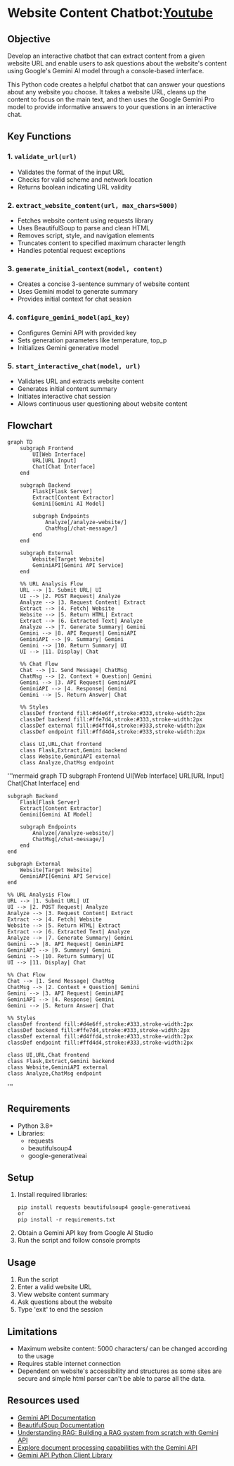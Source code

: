 # Website Content Chatbot:[Youtube](https://youtu.be/a0E8HVjt7EM?si=euXpDxwtY-UwGZZM)

## Objective
Develop an interactive chatbot that can extract content from a given website URL and enable users to ask questions about the website's content using Google's Gemini AI model through a console-based interface.

This Python code creates a helpful chatbot that can answer your questions about any website you choose.
It takes a website URL, cleans up the content to focus on the main text, and then uses the Google Gemini Pro model to provide informative answers to your questions in an interactive chat.


## Key Functions

### 1. `validate_url(url)`
- Validates the format of the input URL
- Checks for valid scheme and network location
- Returns boolean indicating URL validity

### 2. `extract_website_content(url, max_chars=5000)`
- Fetches website content using requests library
- Uses BeautifulSoup to parse and clean HTML
- Removes script, style, and navigation elements
- Truncates content to specified maximum character length
- Handles potential request exceptions

### 3. `generate_initial_context(model, content)`
- Creates a concise 3-sentence summary of website content
- Uses Gemini model to generate summary
- Provides initial context for chat session

### 4. `configure_gemini_model(api_key)`
- Configures Gemini API with provided key
- Sets generation parameters like temperature, top_p
- Initializes Gemini generative model

### 5. `start_interactive_chat(model, url)`
- Validates URL and extracts website content
- Generates initial content summary
- Initiates interactive chat session
- Allows continuous user questioning about website content

## Flowchart

```mermaid
graph TD
    subgraph Frontend
        UI[Web Interface]
        URL[URL Input]
        Chat[Chat Interface]
    end

    subgraph Backend
        Flask[Flask Server]
        Extract[Content Extractor]
        Gemini[Gemini AI Model]
        
        subgraph Endpoints
            Analyze[/analyze-website/]
            ChatMsg[/chat-message/]
        end
    end

    subgraph External
        Website[Target Website]
        GeminiAPI[Gemini API Service]
    end

    %% URL Analysis Flow
    URL --> |1. Submit URL| UI
    UI --> |2. POST Request| Analyze
    Analyze --> |3. Request Content| Extract
    Extract --> |4. Fetch| Website
    Website --> |5. Return HTML| Extract
    Extract --> |6. Extracted Text| Analyze
    Analyze --> |7. Generate Summary| Gemini
    Gemini --> |8. API Request| GeminiAPI
    GeminiAPI --> |9. Summary| Gemini
    Gemini --> |10. Return Summary| UI
    UI --> |11. Display| Chat

    %% Chat Flow
    Chat --> |1. Send Message| ChatMsg
    ChatMsg --> |2. Context + Question| Gemini
    Gemini --> |3. API Request| GeminiAPI
    GeminiAPI --> |4. Response| Gemini
    Gemini --> |5. Return Answer| Chat

    %% Styles
    classDef frontend fill:#d4e6ff,stroke:#333,stroke-width:2px
    classDef backend fill:#ffe7d4,stroke:#333,stroke-width:2px
    classDef external fill:#d4ffd4,stroke:#333,stroke-width:2px
    classDef endpoint fill:#ffd4d4,stroke:#333,stroke-width:2px

    class UI,URL,Chat frontend
    class Flask,Extract,Gemini backend
    class Website,GeminiAPI external
    class Analyze,ChatMsg endpoint

```


'''mermaid
graph TD
    subgraph Frontend
        UI[Web Interface]
        URL[URL Input]
        Chat[Chat Interface]
    end

    subgraph Backend
        Flask[Flask Server]
        Extract[Content Extractor]
        Gemini[Gemini AI Model]
        
        subgraph Endpoints
            Analyze[/analyze-website/]
            ChatMsg[/chat-message/]
        end
    end

    subgraph External
        Website[Target Website]
        GeminiAPI[Gemini API Service]
    end

    %% URL Analysis Flow
    URL --> |1. Submit URL| UI
    UI --> |2. POST Request| Analyze
    Analyze --> |3. Request Content| Extract
    Extract --> |4. Fetch| Website
    Website --> |5. Return HTML| Extract
    Extract --> |6. Extracted Text| Analyze
    Analyze --> |7. Generate Summary| Gemini
    Gemini --> |8. API Request| GeminiAPI
    GeminiAPI --> |9. Summary| Gemini
    Gemini --> |10. Return Summary| UI
    UI --> |11. Display| Chat

    %% Chat Flow
    Chat --> |1. Send Message| ChatMsg
    ChatMsg --> |2. Context + Question| Gemini
    Gemini --> |3. API Request| GeminiAPI
    GeminiAPI --> |4. Response| Gemini
    Gemini --> |5. Return Answer| Chat

    %% Styles
    classDef frontend fill:#d4e6ff,stroke:#333,stroke-width:2px
    classDef backend fill:#ffe7d4,stroke:#333,stroke-width:2px
    classDef external fill:#d4ffd4,stroke:#333,stroke-width:2px
    classDef endpoint fill:#ffd4d4,stroke:#333,stroke-width:2px

    class UI,URL,Chat frontend
    class Flask,Extract,Gemini backend
    class Website,GeminiAPI external
    class Analyze,ChatMsg endpoint
'''

## Requirements
- Python 3.8+
- Libraries: 
  - requests
  - beautifulsoup4
  - google-generativeai

## Setup
1. Install required libraries:
   ```
   pip install requests beautifulsoup4 google-generativeai
   or 
   pip install -r requirements.txt
   ```
2. Obtain a Gemini API key from Google AI Studio 
3. Run the script and follow console prompts

## Usage
1. Run the script
2. Enter a valid website URL
3. View website content summary
4. Ask questions about the website
5. Type 'exit' to end the session

## Limitations
- Maximum website content: 5000 characters/ can be changed according to the usage 
- Requires stable internet connection
- Dependent on website's accessibility and structures as some sites are secure and simple html parser can't be able to parse all the data.


## Resources used 
- [Gemini API Documentation](https://cloud.google.com/ai-platform/generativeai/docs/reference)
- [BeautifulSoup Documentation](https://www.crummy.com/software/BeautifulSoup/bs4/doc)
- [Understanding RAG: Building a RAG system from scratch with Gemini API](https://medium.com/@saurabhgssingh/understanding-rag-building-a-rag-system-from-scratch-with-gemini-api-b11ad9fc1bf7)
- [Explore document processing capabilities with the Gemini API ](https://ai.google.dev/gemini-api/docs/document-processing?lang=python)
- [Gemini API Python Client Library](https://github.com/google-research/google-research/tree)
